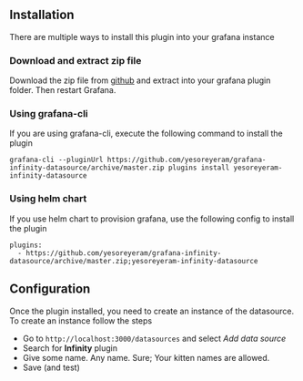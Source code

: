 ## Installation

There are multiple ways to install this plugin into your grafana instance

### Download and extract zip file

Download the zip file from [github](https://github.com/yesoreyeram/grafana-infinity-datasource/archive/master.zip) and extract into your grafana plugin folder. Then restart Grafana.

### Using grafana-cli

If you are using grafana-cli, execute the following command to install the plugin

```
grafana-cli --pluginUrl https://github.com/yesoreyeram/grafana-infinity-datasource/archive/master.zip plugins install yesoreyeram-infinity-datasource
```

### Using helm chart

If you use helm chart to provision grafana, use the following config to install the plugin

```
plugins:
  - https://github.com/yesoreyeram/grafana-infinity-datasource/archive/master.zip;yesoreyeram-infinity-datasource
```

## Configuration

Once the plugin installed, you need to create an instance of the datasource. To create an instance follow the steps

* Go to `http://localhost:3000/datasources` and select *Add data source*
* Search for **Infinity** plugin
* Give some name. Any name. Sure; Your kitten names are allowed.
* Save (and test)
